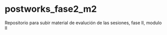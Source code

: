 # postworks_fase2_m2
Repositorio para subir material de evalución de las sesiones, fase II, modulo II
